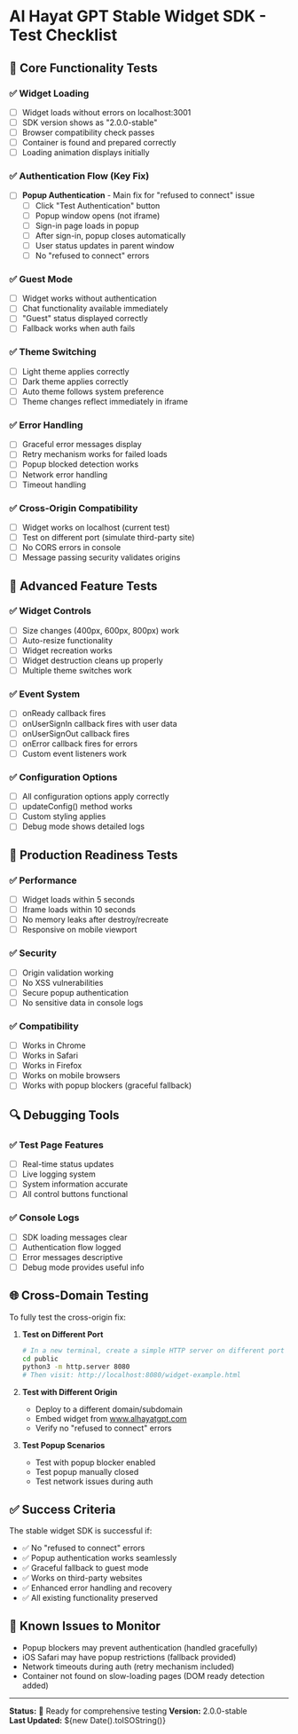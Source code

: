 # Al Hayat GPT Stable Widget SDK - Test Checklist

## 🧪 Core Functionality Tests

### ✅ Widget Loading
- [ ] Widget loads without errors on localhost:3001
- [ ] SDK version shows as "2.0.0-stable"
- [ ] Browser compatibility check passes
- [ ] Container is found and prepared correctly
- [ ] Loading animation displays initially

### ✅ Authentication Flow (Key Fix)
- [ ] **Popup Authentication** - Main fix for "refused to connect" issue
  - [ ] Click "Test Authentication" button
  - [ ] Popup window opens (not iframe)
  - [ ] Sign-in page loads in popup
  - [ ] After sign-in, popup closes automatically
  - [ ] User status updates in parent window
  - [ ] No "refused to connect" errors

### ✅ Guest Mode
- [ ] Widget works without authentication
- [ ] Chat functionality available immediately
- [ ] "Guest" status displayed correctly
- [ ] Fallback works when auth fails

### ✅ Theme Switching
- [ ] Light theme applies correctly
- [ ] Dark theme applies correctly  
- [ ] Auto theme follows system preference
- [ ] Theme changes reflect immediately in iframe

### ✅ Error Handling
- [ ] Graceful error messages display
- [ ] Retry mechanism works for failed loads
- [ ] Popup blocked detection works
- [ ] Network error handling
- [ ] Timeout handling

### ✅ Cross-Origin Compatibility
- [ ] Widget works on localhost (current test)
- [ ] Test on different port (simulate third-party site)
- [ ] No CORS errors in console
- [ ] Message passing security validates origins

## 🔧 Advanced Feature Tests

### ✅ Widget Controls
- [ ] Size changes (400px, 600px, 800px) work
- [ ] Auto-resize functionality
- [ ] Widget recreation works
- [ ] Widget destruction cleans up properly
- [ ] Multiple theme switches work

### ✅ Event System
- [ ] onReady callback fires
- [ ] onUserSignIn callback fires with user data
- [ ] onUserSignOut callback fires
- [ ] onError callback fires for errors
- [ ] Custom event listeners work

### ✅ Configuration Options
- [ ] All configuration options apply correctly
- [ ] updateConfig() method works
- [ ] Custom styling applies
- [ ] Debug mode shows detailed logs

## 🚀 Production Readiness Tests

### ✅ Performance
- [ ] Widget loads within 5 seconds
- [ ] Iframe loads within 10 seconds
- [ ] No memory leaks after destroy/recreate
- [ ] Responsive on mobile viewport

### ✅ Security
- [ ] Origin validation working
- [ ] No XSS vulnerabilities
- [ ] Secure popup authentication
- [ ] No sensitive data in console logs

### ✅ Compatibility
- [ ] Works in Chrome
- [ ] Works in Safari
- [ ] Works in Firefox
- [ ] Works on mobile browsers
- [ ] Works with popup blockers (graceful fallback)

## 🔍 Debugging Tools

### ✅ Test Page Features
- [ ] Real-time status updates
- [ ] Live logging system
- [ ] System information accurate
- [ ] All control buttons functional

### ✅ Console Logs
- [ ] SDK loading messages clear
- [ ] Authentication flow logged
- [ ] Error messages descriptive
- [ ] Debug mode provides useful info

## 🌐 Cross-Domain Testing

To fully test the cross-origin fix:

1. **Test on Different Port**
   ```bash
   # In a new terminal, create a simple HTTP server on different port
   cd public
   python3 -m http.server 8080
   # Then visit: http://localhost:8080/widget-example.html
   ```

2. **Test with Different Origin**
   - Deploy to a different domain/subdomain
   - Embed widget from www.alhayatgpt.com
   - Verify no "refused to connect" errors

3. **Test Popup Scenarios**
   - Test with popup blocker enabled
   - Test popup manually closed
   - Test network issues during auth

## ✅ Success Criteria

The stable widget SDK is successful if:
- ✅ No "refused to connect" errors
- ✅ Popup authentication works seamlessly
- ✅ Graceful fallback to guest mode
- ✅ Works on third-party websites
- ✅ Enhanced error handling and recovery
- ✅ All existing functionality preserved

## 🐛 Known Issues to Monitor

- Popup blockers may prevent authentication (handled gracefully)
- iOS Safari may have popup restrictions (fallback provided)
- Network timeouts during auth (retry mechanism included)
- Container not found on slow-loading pages (DOM ready detection added)

---

**Status:** 🚀 Ready for comprehensive testing
**Version:** 2.0.0-stable  
**Last Updated:** ${new Date().toISOString()} 